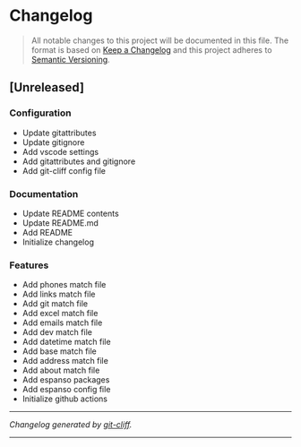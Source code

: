 # Changelog

> All notable changes to this project will be documented in this file. The format is based on
[Keep a Changelog](http://keepachangelog.com/) and this project adheres to
[Semantic Versioning](http://semver.org/).

## [Unreleased]

### Configuration

- Update gitattributes
- Update gitignore
- Add vscode settings
- Add gitattributes and gitignore
- Add git-cliff config file

### Documentation

- Update README contents
- Update README.md
- Add README
- Initialize changelog

### Features

- Add phones match file
- Add links match file
- Add git match file
- Add excel match file
- Add emails match file
- Add dev match file
- Add datetime match file
- Add base match file
- Add address match file
- Add about match file
- Add espanso packages
- Add espanso config file
- Initialize github actions

***
*Changelog generated by [git-cliff](https://github.com/orhun/git-cliff).*
***
